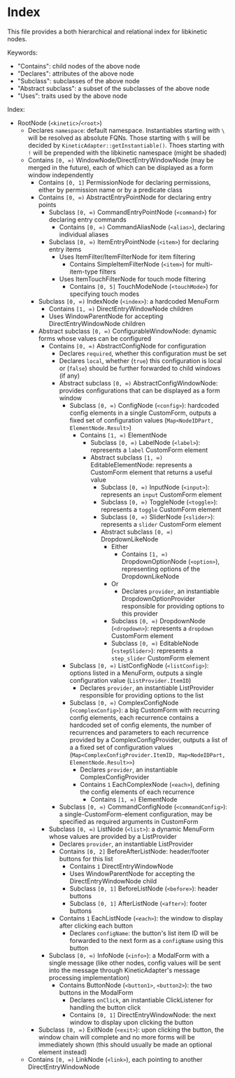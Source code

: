 # Index
This file provides a both hierarchical and relational index for libkinetic nodes.

Keywords:
- "Contains": child nodes of the above node
- "Declares": attributes of the above node
- "Subclass": subclasses of the above node
- "Abstract subclass": a subset of the subclasses of the above node
- "Uses": traits used by the above node

Index:

- RootNode (`<kinetic>`/`<root>`)
  - Declares `namespace`: default namespace. Instantiables starting with `\` will be resolved as absolute FQNs. Those starting with `$` will be decided by `KineticAdapter::getInstantiable()`. Thoes starting with `!` will be prepended with the libkinetic namespace (might be shaded)
  - Contains `[0, ∞)` WindowNode/DirectEntryWindowNode (may be merged in the future), each of which can be displayed as a form window independently
    - Contains `[0, 1]` PermissionNode for declaring permissions, either by permission name or by a predicate class
    - Contains `[0, ∞)` AbstractEntryPointNode for declaring entry points
      - Subclass `[0, ∞)` CommandEntryPointNode (`<command>`) for declaring entry commands
        - Contains `[0, ∞)` CommandAliasNode (`<alias>`), declaring individual aliases
      - Subclass `[0, ∞)` ItemEntryPointNode (`<item>`) for declaring entry items
        - Uses ItemFilter/ItemFilterNode for item filtering
          - Contains SimpleItemFilterNode (`<item>`) for multi-item-type filters
        - Uses ItemTouchFilterNode for touch mode filtering
          <!-- - Contains SimpleItemTouchFilterNode for multi-match filters -->
          - Contains `[0, 5]` TouchModeNode (`<touchMode>`) for specifying touch modes
    - Subclass `[0, ∞)` IndexNode (`<index>`): a hardcoded MenuForm
      - Contains `[1, ∞)` DirectEntryWindowNode children
      - Uses WindowParentNode for accepting DirectEntryWindowNode children
    - Abstract subclass `[0, ∞)` ConfigurableWindowNode: dynamic forms whose values can be configured
      - Contains `[0, ∞)` AbstractConfigNode for configuration
        - Declares `required`, whether this configuration must be set
        - Declares `local`, whether (`true`) this configuration is local or (`false`) should be further forwarded to child windows (if any)
        - Abstract subclass `[0, ∞)` AbstractConfigWindowNode: provides configurations that can be displayed as a form window
          - Subclass `[0, ∞)` ConfigNode (`<config>`): hardcoded config elements in a single CustomForm, outputs a fixed set of configuration values (`Map<NodeIDPart, ElementNode.Result>`)
            - Contains `[1, ∞)` ElementNode
              - Subclass `[0, ∞)` LabelNode (`<label>`): represents a `label` CustomForm element
              - Abstract subclass `[1, ∞)` EditableElementNode: represents a CustomForm element that returns a useful value
                - Subclass `[0, ∞)` InputNode (`<input>`): represents an `input` CustomForm element
                - Subclass `[0, ∞)` ToggleNode (`<toggle>`): represents a `toggle` CustomForm element
                - Subclass `[0, ∞)` SliderNode (`<slider>`): represents a `slider` CustomForm element
                - Abstract subclass `[0, ∞)` DropdownLikeNode
                  - Either
                    - Contains `[1, ∞)` DropdownOptionNode (`<option>`), representing options of the DropdownLikeNode
                  - Or
                    - Declares `provider`, an instantiable DropdownOptionProvider responsible for providing options to this provider
                  - Subclass `[0, ∞)` DropdownNode (`<dropdown>`): represents a `dropdown` CustomForm element
                  - Subclass `[0, ∞)` EditableNode (`<stepSlider>`): represents a `step_slider` CustomForm element
          - Subclass `[0, ∞)` ListConfigNode (`<listConfig>`): options listed in a MenuForm, outputs a single configuration value (`ListProvider.ItemID`)
            - Declares `provider`, an instantiable ListProvider responsible for providing options to the list
          - Subclass `[0, ∞)` ComplexConfigNode (`<complexConfig>`): a big CustomForm with recurring config elements, each recurrence contains a hardcoded set of config elements, the number of recurrences and parameters to each recurrence provided by a ComplexConfigProvider, outputs a list of a a fixed set of configuration values (`Map<ComplexConfigProvider.ItemID, Map<NodeIDPart, ElementNode.Result>>`)
            - Declares `provider`, an instantiable ComplexConfigProvider
            - Contains `1` EachComplexNode (`<each>`), defining the config elements of each recurrence
              - Contains `[1, ∞)` ElementNode
        - Subclass `[0, ∞)` CommandConfigNode (`<commandConfig>`): a single-CustomForm-element configuration, may be specified as required arguments in CustomForm
      - Subclass `[0, ∞)` ListNode (`<list>`): a dynamic MenuForm whose values are provided by a ListProvider
        - Declares `provider`, an instantiable ListProvider
        - Contains `[0, 2]` BeforeAfterListNode: header/footer buttons for this list
          - Contains `1` DirectEntryWindowNode
          - Uses WindowParentNode for accepting the DirectEntryWindowNode child
          - Subclass `[0, 1]` BeforeListNode (`<before>`): header buttons
          - Subclass `[0, 1]` AfterListNode (`<after>`): footer buttons
        - Contains `1` EachListNode (`<each>`): the window to display after clicking each button
          - Declares `configName`: the button's list item ID will be forwarded to the next form as a `configName` using this button
      - Subclass `[0, ∞)` InfoNode (`<info>`): a ModalForm with a single message (like other nodes, config values will be sent into the message through KineticAdapter's message processing implementation)
        - Contains ButtonNode (`<button1>`, `<button2>`): the two buttons in the ModalForm
          - Declares `onClick`, an instantiable ClickListener for handling the button click
          - Contains `[0, 1]` DirectEntryWindowNode: the next window to display upon clicking the button
    - Subclass `[0, ∞)` ExitNode (`<exit>`): upon clicking the button, the window chain will complete and no more forms will be immediately shown (this should usually be made an optional element instead)
  - Contains `[0, ∞)` LinkNode (`<link>`), each pointing to another DirectEntryWindowNode
